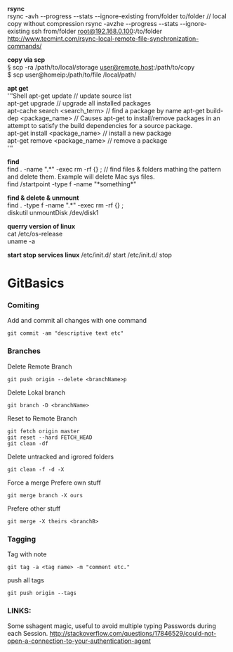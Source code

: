 __rsync__  
rsync -avh --progress --stats --ignore-existing from/folder to/folder   // local copy without compression
rsync -avzhe --progress --stats --ignore-existing ssh from/folder root@192.168.0.100:/to/folder
http://www.tecmint.com/rsync-local-remote-file-synchronization-commands/

__copy via scp__  
§ scp -ra /path/to/local/storage user@remote.host:/path/to/copy  
$ scp user@homeip:/path/to/file /local/path/  

__apt get__  
'''Shell
apt-get update // update source list  
apt-get upgrade // upgrade all installed packages  
apt-cache search <search_term> // find a package by name
apt-get build-dep <package_name> // Causes apt-get to install/remove packages in an attempt to satisfy the build dependencies for a source package.  
apt-get install <package_name> // install a new package  
apt-get remove <package_name> // remove a package  
'''


__find__  
find . -name ".\*" -exec rm -rf {\} \; // find files & folders mathing the pattern and delete them. Example will delete Mac sys files.  
find /startpoint -type f -name "\*something\*"  

__find & delete & unmount__  
find . -type f -name ".\*" -exec rm -rf {\} \;  
diskutil unmountDisk /dev/disk1  

__querry version of linux__  
cat /etc/os-release  
uname -a

__start stop services linux__
/etc/init.d/ <service> start
/etc/init.d/ <service> stop

GitBasics
=========

### Comiting
Add and commit all changes with one command

	git commit -am "descriptive text etc"

### Branches
Delete Remote Branch

	git push origin --delete <branchName>p

Delete Lokal branch

	git branch -D <branchName>

Reset to Remote Branch

	git fetch origin master
	git reset --hard FETCH_HEAD
	git clean -df

Delete untracked and igrored folders

	git clean -f -d -X

Force a merge
Prefere own stuff

	git merge branch -X ours

Prefere other stuff

	git merge -X theirs <branchB>

### Tagging
Tag with note

	git tag -a <tag name> -m "comment etc."

push all tags

	git push origin --tags


### LINKS:
Some sshagent magic, useful to avoid multiple typing Passwords during each Session. http://stackoverflow.com/questions/17846529/could-not-open-a-connection-to-your-authentication-agent
